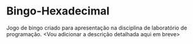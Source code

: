 # Bingo-Hexadecimal
Jogo de bingo criado para apresentação na disciplina de laboratório de programação.
<Vou adicionar a descrição detalhada aqui em breve>

